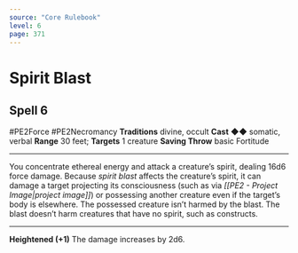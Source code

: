 ```yaml
---
source: "Core Rulebook"
level: 6
page: 371
---
```


# Spirit Blast
## Spell 6
#PE2Force #PE2Necromancy 
**Traditions** divine, occult
**Cast** ◆◆ somatic, verbal
**Range** 30 feet; **Targets** 1 creature
**Saving Throw** basic Fortitude

-----
You concentrate ethereal energy and attack a creature’s spirit, dealing 16d6 force damage. Because *spirit blast* affects the creature’s spirit, it can damage a target projecting its consciousness (such as via *[[PE2 - Project Image|project image]]*) or possessing another creature even if the target’s body is elsewhere. The possessed creature isn’t harmed by the blast. The blast doesn’t harm creatures that have no spirit, such as constructs.  

---
**Heightened (+1)** The damage increases by 2d6.